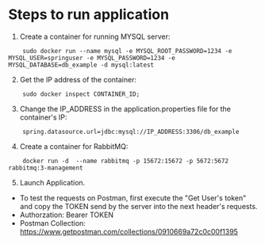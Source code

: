 # Steps to run application

1. Create a container for running MYSQL server:
```
    sudo docker run --name mysql -e MYSQL_ROOT_PASSWORD=1234 -e MYSQL_USER=springuser -e MYSQL_PASSWORD=1234 -e MYSQL_DATABASE=db_example -d mysql:latest
```
2. Get the IP address of the container:
```
    sudo docker inspect CONTAINER_ID;
```
3. Change the IP_ADDRESS in the application.properties file for the container's IP:
```
    spring.datasource.url=jdbc:mysql://IP_ADDRESS:3306/db_example
```
4. Create a container for RabbitMQ: 
```
    docker run -d  --name rabbitmq -p 15672:15672 -p 5672:5672 rabbitmq:3-management
```
5. Launch Application.

* To test the requests on Postman, first execute the "Get User's token" and copy the TOKEN send by the server into the next header's requests.
* Authorzation: Bearer TOKEN
* Postman Collection: https://www.getpostman.com/collections/0910669a72c0c00f1395